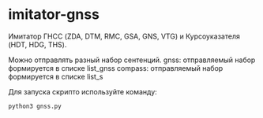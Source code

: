 # imitator-gnss
Имитатор ГНСС (ZDA, DTM, RMC, GSA, GNS, VTG) и Курсоуказателя (HDT, HDG, THS).

Можно отправлять разный набор сентенций. 
gnss: отправляемый набор формируется в списке list_gnss
compass: отправляемый набор формируется в списке list_s

Для запуска скрипто используйте команду:
```
python3 gnss.py
```
